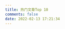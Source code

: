 ```yaml
---
title: 热门文章Top 10
comments: false
date: 2022-02-13 17:21:34
---
```


<div id="post-rank"></div>

<script src="//cdn.jsdelivr.net/npm/leancloud-storage@3.10.0/dist/av-min.js"></script>
<script>
  var APP_ID = 'f2GPb1HaxE7jjd6CdBLnK2zP-9Nh9j0Va';  //输入个人LeanCloud账号AppID
  var APP_KEY = 'QDlxLFBLmnNDPiXVv05iyiqT';  //输入个人LeanCloud账号AppKey
  AV.init({
    appId: APP_ID,
    appKey: APP_KEY
  });

  var query = new AV.Query('Counter');//表名
  query.descending('time'); //结果按阅读次数降序排序
  query.limit(10);  //最终只返回10条结果
  query.find().then( response => {
    var content = response.reduce( (accum, {attributes}) => {
      accum += `<p><div class="prefix">热度 ${attributes.time} ℃</div><div><a href="${attributes.url}">${attributes.title}</a></div></p>`
      return accum;
    },"")
    document.querySelector("#post-rank").innerHTML = content;
  })
  .catch( error => {
    console.log(error);
  });
</script>

<style type="text/css">
  #post-rank {
    text-align: center;
  }
  #post-rank .prefix {
    color: #ff4d4f;
  }
</style>
